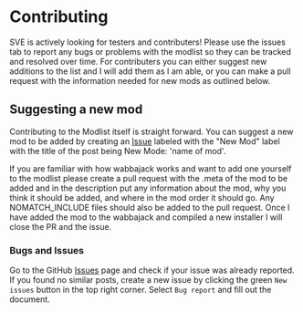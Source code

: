 # Contributing

SVE is actively looking for testers and contributers! Please use the issues tab to report any bugs or problems with the modlist so they can be tracked and resolved over time. For contributers you can either suggest new additions to the list and I will add them as I am able, or you can make a pull request with the information needed for new mods as outlined below.

## Suggesting a new mod

Contributing to the Modlist itself is straight forward. You can suggest a new mod to be added by creating an [Issue](https://github.com/TarinNailo/SkyFurry-Vanilla-Essentials/issues) labeled with the "New Mod" label with the title of the post being New Mode: 'name of mod'. 

If you are familiar with how wabbajack works and want to add one yourself to the modlist please create a pull request with the .meta of the mod to be added and in the description put any information about the mod, why you think it should be added, and where in the mod order it should go. Any NOMATCH_INCLUDE files should also be added to the pull request. Once I have added the mod to the wabbajack and compiled a new installer I will close the PR and the issue.

### Bugs and Issues

Go to the GitHub [Issues](https://github.com/TarinNailo/SkyFurry-Vanilla-Essentials/issues) page and check if your issue was already reported. If you found no similar posts, create a new issue by clicking the green `New issues` button in the top right corner. Select `Bug report` and fill out the document.